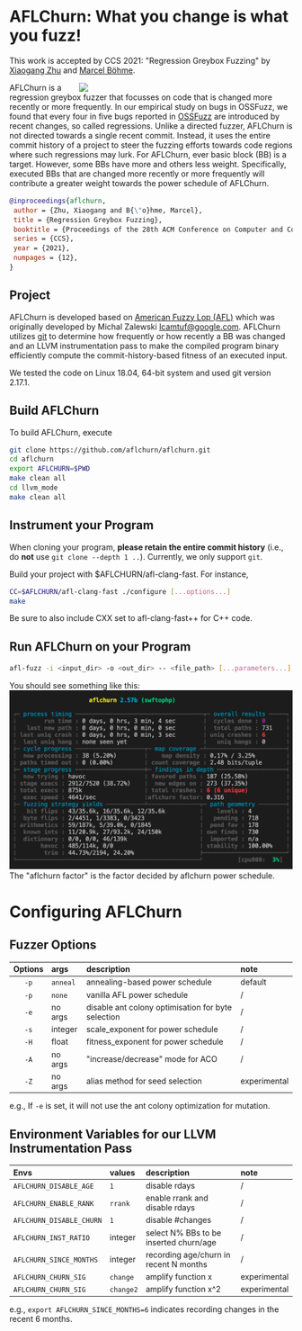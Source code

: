 # AFLChurn: What you change is what you fuzz!
This work is accepted by CCS 2021: "Regression Greybox Fuzzing" by [Xiaogang Zhu](https://scholar.google.com.au/citations?user=rav4c-0AAAAJ&hl=en) and [Marcel Böhme](https://mboehme.github.io).

<a href="https://mboehme.github.io/paper/CCS21.pdf"><img src="https://github.com/aflchurn/aflchurn/raw/main/aflchurn.png" align="right" width="380"></a>

AFLChurn is a regression greybox fuzzer that focusses on code that is changed more recently or more frequently. In our empirical study on bugs in OSSFuzz, we found that every four in five bugs reported in [OSSFuzz](https://github.com/google/oss-fuzz) are introduced by recent changes, so called regressions. Unlike a directed fuzzer, AFLChurn is not directed towards a single recent commit. Instead, it uses the entire commit history of a project to steer the fuzzing efforts towards code regions where such regressions may lurk. For AFLChurn, ever basic block (BB) is a target. However, some BBs have more and others less weight. Specifically, executed BBs that are changed more recently or more frequently will contribute a greater weight towards the power schedule of AFLChurn.

```bibtex
@inproceedings{aflchurn,
 author = {Zhu, Xiaogang and B{\"o}hme, Marcel}, 
 title = {Regression Greybox Fuzzing},
 booktitle = {Proceedings of the 28th ACM Conference on Computer and Communications Security},
 series = {CCS},
 year = {2021},
 numpages = {12},
}
```

## Project
AFLChurn is developed based on [American Fuzzy Lop (AFL)](https://github.com/google/AFL) which was originally developed by Michal Zalewski <lcamtuf@google.com>. AFLChurn utilizes [git](https://git-scm.com/) to determine how frequently or how recently a BB was changed and an LLVM instrumentation pass to make the compiled program binary efficiently compute the commit-history-based fitness of an executed input.

We tested the code on Linux 18.04, 64-bit system and used git version 2.17.1.

## Build AFLChurn
To build AFLChurn, execute
```bash
git clone https://github.com/aflchurn/aflchurn.git
cd aflchurn
export AFLCHURN=$PWD
make clean all
cd llvm_mode
make clean all
```

## Instrument your Program

When cloning your program, **please retain the entire commit history** (i.e., do **not** use `git clone --depth 1 ..`). Currently, we only support `git`.

Build your project with $AFLCHURN/afl-clang-fast. For instance,
```bash
CC=$AFLCHURN/afl-clang-fast ./configure [...options...]
make
```
Be sure to also include CXX set to afl-clang-fast++ for C++ code.

## Run AFLChurn on your Program

```bash
afl-fuzz -i <input_dir> -o <out_dir> -- <file_path> [...parameters...]
```

You should see something like this:
![](figures/aflchurn_banner.png)
The "aflchurn factor" is the factor decided by aflchurn power schedule.

# Configuring AFLChurn
## Fuzzer Options

| Options | args | description | note |
| :---: | :--- | :-------------------------- | :------ |
| `-p` | `anneal` | annealing-based power schedule | default |
| `-p` | `none` | vanilla AFL power schedule | / |
| `-e` | no args | disable ant colony optimisation for byte selection | / |
| `-s` | integer | scale_exponent for power schedule | / |
| `-H` | float | fitness_exponent for power schedule | / |
| `-A` | no args | "increase/decrease" mode for ACO | / |
| `-Z` | no args | alias method for seed selection | experimental |

e.g.,
If `-e` is set, it will not use the ant colony optimization for mutation.

## Environment Variables for our LLVM Instrumentation Pass

| Envs | values | description | note |
| :-------------------- | :--- | :--- | :---- |
| `AFLCHURN_DISABLE_AGE` |   `1`   | disable rdays | / |
| `AFLCHURN_ENABLE_RANK` | `rrank` | enable rrank and disable rdays | / |
| `AFLCHURN_DISABLE_CHURN` | `1` | disable #changes | / |
| `AFLCHURN_INST_RATIO` | integer | select N% BBs to be inserted churn/age | / |
| `AFLCHURN_SINCE_MONTHS` | integer | recording age/churn in recent N months | / |
| `AFLCHURN_CHURN_SIG` | `change` | amplify function x | experimental |
| `AFLCHURN_CHURN_SIG` |`change2`| amplify function x^2 | experimental |

e.g., `export AFLCHURN_SINCE_MONTHS=6` indicates recording changes in the recent 6 months.

